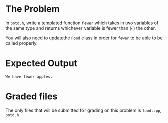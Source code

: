# The Problem

In `potd.h`, write a templated function `fewer` which takes in two variables of the same type and returns whichever variable is fewer than (`<`) the other.

You will also need to updatethe `Food` class in order for `fewer` to be able to be called properly.

# Expected Output

```
We have fewer apples.
```

# Graded files

The only files that will be submitted for grading on this problem is `food.cpp`, `potd.h`
